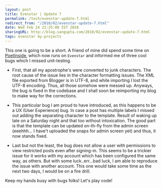 ```yaml
---
layout: post
title: Evenstar | Update 7
permalink: /tech/evenstar-update-7.html
redirect_from: "/2010/02/evenstar-update-7.html"
date: Wed Feb 24 22:25:00 IST 2010
sharingURL: http://blog.sangupta.com/2010/02/evenstar-update-7.html
tags: evenstar my-projects
---
```


This one is going to be a short. A friend of mine did spend some time 
on <a href="http://www.poetinside.com">PoetInside</a>, which now runs on `Evenstar` 
and informed me of three cool bugs which I missed unit-testing.

<!-- break here -->

* First, that all my apostrophe's were converted to junk characters. The root 
cause of the issue lies in the character formatting issues. The XML file exported 
from Blogger is in UTF-8, and while importing I lost the UTF-8 encoding. Thus, 
all those somehow were messed up. Anyways, the bug is fixed in the codebase and 
I shall soon be reimporting my blog to make way for the corrections.

* This particular bug I am proud to have introduced, as this happens to be a 
UX (User Experience) bug. In case a post has multiple labels I missed out adding 
the separating character to the template. Result of waking up late on a Saturday 
night and that too without intoxication. The good part is that the template can 
be updated on-th-fly from the admin screen (eeehhh... I have't uploaded the snaps 
for admin screen yet) and thus, it now stands fixed.

* Last but not the least, the bug does not allow a user with permissions to view 
restricted posts even after signing-in. This seems to be a trickier issue for it
works with my account which has been configured the same way, as others. But with 
some luck..err...bad luck, I am able to reproduce the issue with another account. 
This one would take some time as the next two days, I would be on a fire drill.

Keep my hands busy with bugs folks! Let's play code!
